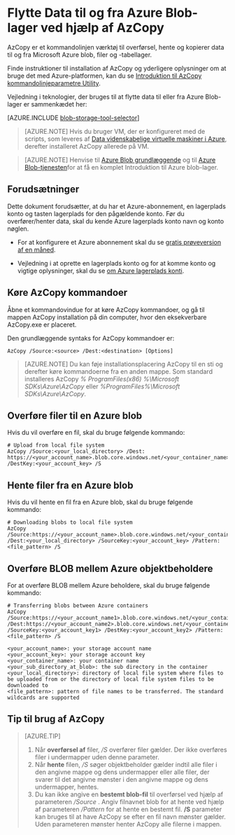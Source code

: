 <properties
    pageTitle="Flytte Data til og fra Azure Blob-lager ved hjælp af AzCopy | Microsoft Azure"
    description="Flytte Data til og fra Azure Blob-lager ved hjælp af AzCopy"
    services="machine-learning,storage"
    documentationCenter=""
    authors="bradsev"
    manager="jhubbard"
    editor="cgronlun" />

<tags
    ms.service="machine-learning"
    ms.workload="data-services"
    ms.tgt_pltfrm="na"
    ms.devlang="na"
    ms.topic="article"
    ms.date="09/14/2016"
    ms.author="bradsev" />

# <a name="move-data-to-and-from-azure-blob-storage-using-azcopy"></a>Flytte Data til og fra Azure Blob-lager ved hjælp af AzCopy

AzCopy er et kommandolinjen værktøj til overførsel, hente og kopierer data til og fra Microsoft Azure blob, filer og -tabellager.

Finde instruktioner til installation af AzCopy og yderligere oplysninger om at bruge det med Azure-platformen, kan du se [Introduktion til AzCopy kommandolinjeparametre Utility](../storage/storage-use-azcopy.md).

Vejledning i teknologier, der bruges til at flytte data til eller fra Azure Blob-lager er sammenkædet her:

[AZURE.INCLUDE [blob-storage-tool-selector](../../includes/machine-learning-blob-storage-tool-selector.md)]


> [AZURE.NOTE] Hvis du bruger VM, der er konfigureret med de scripts, som leveres af [Data videnskabelige virtuelle maskiner i Azure](machine-learning-data-science-virtual-machines.md), derefter installeret AzCopy allerede på VM.

> [AZURE.NOTE] Henvise til [Azure Blob grundlæggende](../storage/storage-dotnet-how-to-use-blobs.md) og til [Azure Blob-tjenesten](https://msdn.microsoft.com/library/azure/dd179376.aspx)for at få en komplet Introduktion til Azure blob-lager.


## <a name="prerequisites"></a>Forudsætninger

Dette dokument forudsætter, at du har et Azure-abonnement, en lagerplads konto og tasten lagerplads for den pågældende konto. Før du overfører/henter data, skal du kende Azure lagerplads konto navn og konto nøglen.

- For at konfigurere et Azure abonnement skal du se [gratis prøveversion af en måned](https://azure.microsoft.com/pricing/free-trial/).

- Vejledning i at oprette en lagerplads konto og for at komme konto og vigtige oplysninger, skal du se [om Azure lagerplads konti](../storage/storage-create-storage-account.md).


## <a name="run-azcopy-commands"></a>Køre AzCopy kommandoer

Åbne et kommandovindue for at køre AzCopy kommandoer, og gå til mappen AzCopy installation på din computer, hvor den eksekverbare AzCopy.exe er placeret. 

Den grundlæggende syntaks for AzCopy kommandoer er:

    AzCopy /Source:<source> /Dest:<destination> [Options]

>[AZURE.NOTE] Du kan føje installationsplacering AzCopy til en sti og derefter køre kommandoerne fra en anden mappe. Som standard installeres AzCopy *% ProgramFiles(x86) %\Microsoft SDKs\Azure\AzCopy* eller *%ProgramFiles%\Microsoft SDKs\Azure\AzCopy*.

## <a name="upload-files-to-an-azure-blob"></a>Overføre filer til en Azure blob

Hvis du vil overføre en fil, skal du bruge følgende kommando:

    # Upload from local file system
    AzCopy /Source:<your_local_directory> /Dest: https://<your_account_name>.blob.core.windows.net/<your_container_name> /DestKey:<your_account_key> /S


## <a name="download-files-from-an-azure-blob"></a>Hente filer fra en Azure blob

Hvis du vil hente en fil fra en Azure blob, skal du bruge følgende kommando:

    # Downloading blobs to local file system
    AzCopy /Source:https://<your_account_name>.blob.core.windows.net/<your_container_name>/<your_sub_directory_at_blob>  /Dest:<your_local_directory> /SourceKey:<your_account_key> /Pattern:<file_pattern> /S


## <a name="transfer-blobs-between-azure-containers"></a>Overføre BLOB mellem Azure objektbeholdere

For at overføre BLOB mellem Azure beholdere, skal du bruge følgende kommando:

    # Transferring blobs between Azure containers
    AzCopy /Source:https://<your_account_name1>.blob.core.windows.net/<your_container_name1>/<your_sub_directory_at_blob1> /Dest:https://<your_account_name2>.blob.core.windows.net/<your_container_name2>/<your_sub_directory_at_blob2> /SourceKey:<your_account_key1> /DestKey:<your_account_key2> /Pattern:<file_pattern> /S

    <your_account_name>: your storage account name
    <your_account_key>: your storage account key
    <your_container_name>: your container name
    <your_sub_directory_at_blob>: the sub directory in the container
    <your_local_directory>: directory of local file system where files to be uploaded from or the directory of local file system files to be downloaded to
    <file_pattern>: pattern of file names to be transferred. The standard wildcards are supported


## <a name="tips-for-using-azcopy"></a>Tip til brug af AzCopy

> [AZURE.TIP]   
> 1. Når **overførsel af** filer, */S* overfører filer gælder. Der ikke overføres filer i undermapper uden denne parameter.  
> 2. Når **hente** filen, */S* søger objektbeholder gælder indtil alle filer i den angivne mappe og dens undermapper eller alle filer, der svarer til det angivne mønster i den angivne mappe og dens undermapper, hentes.  
> 3.  Du kan ikke angive en **bestemt blob-fil** til overførsel ved hjælp af parameteren */Source* . Angiv filnavnet blob for at hente ved hjælp af parameteren */Pattern* for at hente en bestemt fil. **/S** parameter kan bruges til at have AzCopy se efter en fil navn mønster gælder. Uden parameteren mønster henter AzCopy alle filerne i mappen.
